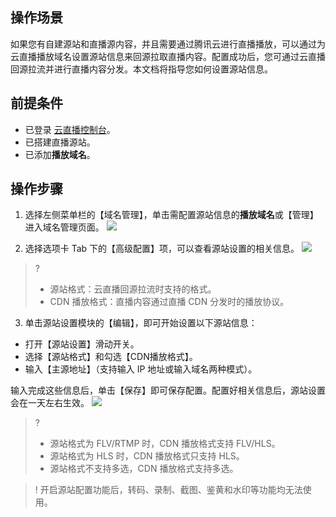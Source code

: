 ## 操作场景

如果您有自建源站和直播源内容，并且需要通过腾讯云进行直播播放，可以通过为云直播播放域名设置源站信息来回源拉取直播内容。配置成功后，您可通过云直播回源拉流并进行直播内容分发。本文档将指导您如何设置源站信息。

## 前提条件
- 已登录 [云直播控制台](https://console.cloud.tencent.com/live)。
- 已搭建直播源站。
- 已添加**播放域名**。

## 操作步骤
1. 选择左侧菜单栏的【域名管理】，单击需配置源站信息的**播放域名**或【管理】进入域名管理页面。
![](https://main.qcloudimg.com/raw/ead267c4f3368511e11586cab46e181a.png)

2. 选择选项卡 Tab 下的【高级配置】项，可以查看源站设置的相关信息。
![](https://main.qcloudimg.com/raw/ae96cb46f2c03c29da0b92f7b9471a0f.png)
>?
>- 源站格式：云直播回源拉流时支持的格式。
>- CDN 播放格式：直播内容通过直播 CDN 分发时的播放协议。

3. 单击源站设置模块的【编辑】，即可开始设置以下源站信息：
 - 打开【源站设置】滑动开关。
 - 选择【源站格式】和勾选【CDN播放格式】。
 - 输入【主源地址】（支持输入 IP 地址或输入域名两种模式）。
 
 输入完成这些信息后，单击【保存】即可保存配置。配置好相关信息后，源站设置会在一天左右生效。
![](https://main.qcloudimg.com/raw/5608eda9bf68345dba9fbe40b67bc81f.png)

 >?
 >- 源站格式为 FLV/RTMP 时，CDN 播放格式支持 FLV/HLS。
 >- 源站格式为 HLS 时，CDN 播放格式只支持 HLS。
 >- 源站格式不支持多选，CDN 播放格式支持多选。
 
 >! 开启源站配置功能后，转码、录制、截图、鉴黄和水印等功能均无法使用。

  
